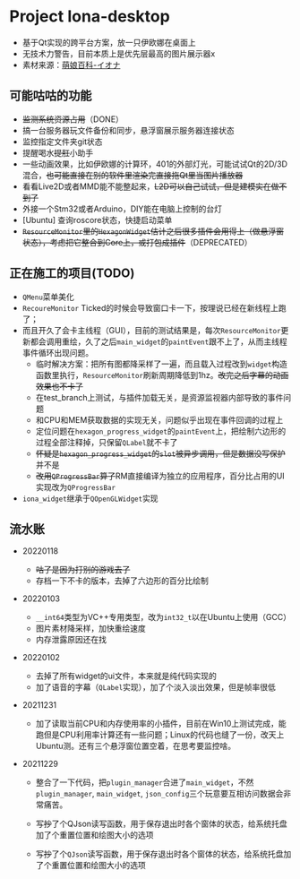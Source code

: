 # Project Iona-desktop

* 基于Qt实现的跨平台方案，放一只伊欧娜在桌面上
* 无技术力警告，目前本质上是优先层最高的图片展示器x
* 素材来源：[萌娘百科-イオナ](https://zh.moegirl.org.cn/%E4%BC%8A%E6%AC%A7%E5%A8%9C)
## 可能咕咕的功能
* ~~监测系统资源占用~~（DONE）
* 搞一台服务器玩文件备份和同步，悬浮窗展示服务器连接状态
* 监控指定文件夹git状态
* 提醒喝水~~提肛~~小助手
* 一些动画效果，比如伊欧娜的计算环，401的外部灯光，可能试试Qt的2D/3D混合，~~也可能直接在别的软件里渲染完直接拖Qt里当图片播放器~~
* 看看Live2D或者MMD能不能整起来，~~L2D可以自己试试，但是建模实在做不到了~~
* 外接一个Stm32或者Arduino，DIY能在电脑上控制的台灯
* [Ubuntu] 查询roscore状态，快捷启动菜单
* ~~`ResourceMonitor`里的`HexagonWidget`估计之后很多插件会用得上（做悬浮窗状态），考虑把它整合到Core上，或打包成插件~~（DEPRECATED）
## 正在施工的项目(TODO)
* `QMenu`菜单美化
* `RecoureMonitor` Ticked的时候会导致窗口卡一下，按理说已经在新线程上跑了；
* 而且开久了会卡主线程（GUI），目前的测试结果是，每次`ResourceMonitor`更新都会调用重绘，久了之后`main_widget`的`paintEvent`跟不上了，从而主线程事件循环出现问题。
  * 临时解决方案：把所有图都降采样了一遍，而且载入过程改到`widget`构造函数里执行，`ResourceMonitor`刷新周期降低到1hz。~~改完之后字幕的动画效果也不卡了~~
  * 在test_branch上测试，与插件加载无关，是资源监视器内部导致的事件问题
  * 和CPU和MEM获取数据的实现无关，问题似乎出现在事件回调的过程上
  * 定位问题在`hexagon_progress_widget`的`paintEvent`上，把绘制六边形的过程全部注释掉，只保留`QLabel`就不卡了
  * ~~怀疑是`hexagon_progress_widget`的`slot`被异步调用，但是数据没写保护~~并不是
  * ~~改用`QProgressBar`算了~~RM直接编译为独立的应用程序，百分比占用的UI实现改为`QProgressBar`
* `iona_widget`继承于`QOpenGLWidget`实现
## 流水账

* 20220118
  * ~~咕了是因为打别的游戏去了~~
  * 存档一下不卡的版本，去掉了六边形的百分比绘制

* 20220103    
  * `__int64`类型为VC++专用类型，改为`int32_t`以在Ubuntu上使用（GCC）
  * 图片素材降采样，加快重绘速度
  * 内存泄露原因还在找

* 20220102  
  * 去掉了所有widget的ui文件，本来就是纯代码实现的
  * 加了语音的字幕（`QLabel`实现），加了个淡入淡出效果，但是帧率很低

* 20211231
  * 加了读取当前CPU和内存使用率的小插件，目前在Win10上测试完成，能跑但是CPU利用率计算还有一些问题；Linux的代码也缝了一份，改天上Ubuntu测。还有三个悬浮窗位置空着，在思考要监控啥。

* 20211229
  * 整合了一下代码，把`plugin_manager`合进了`main_widget`，不然`plugin_manager`, `main_widget`, `json_config`三个玩意要互相访问数据会非常痛苦。
  * 写~~抄~~了个QJson读写函数，用于保存退出时各个窗体的状态，给系统托盘加了个重置位置和绘图大小的选项

  * 写~~抄~~了个`QJson`读写函数，用于保存退出时各个窗体的状态，给系统托盘加了个重置位置和绘图大小的选项

